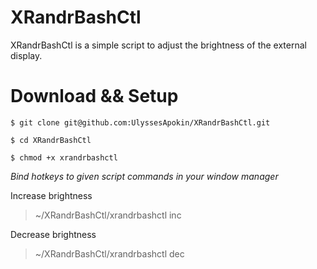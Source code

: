 # XRandrBashCtl

XRandrBashCtl is a simple script to adjust the brightness of the external display.

# Download && Setup

````
$ git clone git@github.com:UlyssesApokin/XRandrBashCtl.git
````

````
$ cd XRandrBashCtl
````

````
$ chmod +x xrandrbashctl
````

*Bind hotkeys to given script commands in your window manager*

Increase brightness
> ~/XRandrBashCtl/xrandrbashctl inc

Decrease brightness
> ~/XRandrBashCtl/xrandrbashctl dec
